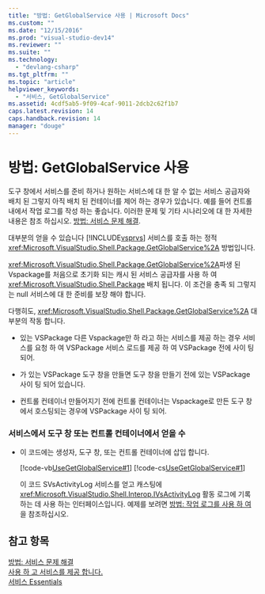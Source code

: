 ```yaml
---
title: "방법: GetGlobalService 사용 | Microsoft Docs"
ms.custom: ""
ms.date: "12/15/2016"
ms.prod: "visual-studio-dev14"
ms.reviewer: ""
ms.suite: ""
ms.technology: 
  - "devlang-csharp"
ms.tgt_pltfrm: ""
ms.topic: "article"
helpviewer_keywords: 
  - "서비스, GetGlobalService"
ms.assetid: 4cdf5ab5-9f09-4caf-9011-2dcb2c62f1b7
caps.latest.revision: 14
caps.handback.revision: 14
manager: "douge"
---
```

# 방법: GetGlobalService 사용
도구 창에서 서비스를 준비 하거나 원하는 서비스에 대 한 알 수 없는 서비스 공급자와 배치 된 그렇지 아직 배치 된 컨테이너를 제어 하는 경우가 있습니다.  예를 들어 컨트롤 내에서 작업 로그를 작성 하는 좋습니다.  이러한 문제 및 기타 시나리오에 대 한 자세한 내용은 참조 하십시오. [방법: 서비스 문제 해결](../Topic/How%20to:%20Troubleshoot%20Services.md).  
  
 대부분의 얻을 수 있습니다 [!INCLUDE[vsprvs](../assembler/masm/includes/vsprvs_md.md)] 서비스를 호출 하는 정적 <xref:Microsoft.VisualStudio.Shell.Package.GetGlobalService%2A> 방법입니다.  
  
 <xref:Microsoft.VisualStudio.Shell.Package.GetGlobalService%2A>파생 된 Vspackage를 처음으로 초기화 되는 캐시 된 서비스 공급자를 사용 하 여 <xref:Microsoft.VisualStudio.Shell.Package> 배치 됩니다.  이 조건을 충족 되 그렇지는 null 서비스에 대 한 준비를 보장 해야 합니다.  
  
 다행히도, <xref:Microsoft.VisualStudio.Shell.Package.GetGlobalService%2A> 대부분의 작동 합니다.  
  
-   있는 VSPackage 다른 Vspackage만 하 라고 하는 서비스를 제공 하는 경우 서비스를 요청 하 여 VSPackage 서비스 로드를 제공 하 여 VSPackage 전에 사이 팅 되어.  
  
-   가 있는 VSPackage 도구 창을 만들면 도구 창을 만들기 전에 있는 VSPackage 사이 팅 되어 있습니다.  
  
-   컨트롤 컨테이너 만들어지기 전에 컨트롤 컨테이너는 Vspackage로 만든 도구 창에서 호스팅되는 경우에 VSPackage 사이 팅 되어.  
  
### 서비스에서 도구 창 또는 컨트롤 컨테이너에서 얻을 수  
  
-   이 코드에는 생성자, 도구 창, 또는 컨트롤 컨테이너에 삽입 합니다.  
  
     [!code-vb[UseGetGlobalService#1](../misc/codesnippet/VisualBasic/how-to-use-getglobalservice_1.vb)]
     [!code-cs[UseGetGlobalService#1](../misc/codesnippet/CSharp/how-to-use-getglobalservice_1.cs)]  
  
     이 코드 SVsActivityLog 서비스를 얻고 캐스팅에 <xref:Microsoft.VisualStudio.Shell.Interop.IVsActivityLog> 활동 로그에 기록 하는 데 사용 하는 인터페이스입니다.  예제를 보려면 [방법: 작업 로그를 사용 하 여](../Topic/How%20to:%20Use%20the%20Activity%20Log.md)을 참조하십시오.  
  
## 참고 항목  
 [방법: 서비스 문제 해결](../Topic/How%20to:%20Troubleshoot%20Services.md)   
 [사용 하 고 서비스를 제공 합니다.](../Topic/Using%20and%20Providing%20Services.md)   
 [서비스 Essentials](../Topic/Service%20Essentials.md)